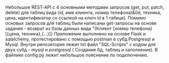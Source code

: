 Небольшое REST-API с 4 основными методами запросов (get, put, patch, delete) для таблиц вида 
(id, имя клиента, номер телефона)&(id, техника, цена, идентификатор со ссылкой на ключ id в 1 табице).
Помимо основых запросов для таблиц были написаны get-запросы на основе задания - возврат из базы данных вида "{Клиент {номер телефона} 
[{цена, техника},{...}]}
Приложение выполнено на основе Flask и sqlalchemy, протестировано с помощью postman в субд Postgresql и Mysql.
Внутри репозитория лежит txt файл "SQL-Scripts" с кодом для двух субд - mysql и postgresql ( Создание бд, таблиц и заполнение).
В файлике config.py лежит небольшое пояснение по подключению.